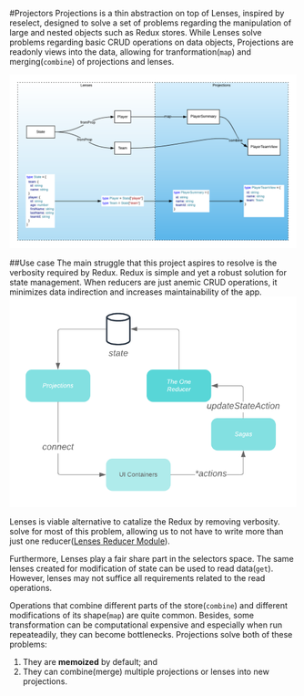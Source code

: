 #Projectors
Projections is a thin abstraction on top of Lenses, inspired by reselect, designed to solve a set of problems regarding the manipulation of large and nested objects such as Redux stores.
While Lenses solve problems regarding basic CRUD operations on data objects, Projections are readonly views into the data, allowing for tranformation(`map`) and merging(`combine`) of projections and lenses.

![Image of data transformation through Lenses and Projections](docs/lenses-example.png)

##Use case
The main struggle that this project aspires to resolve is the verbosity required by Redux. Redux is simple and yet a robust solution for state management. When reducers are just anemic  CRUD operations, it minimizes data indirection and increases maintainability of the app.
![A summarized version of the Redux data flow](docs/redux.png)

Lenses is viable alternative to catalize the Redux by removing verbosity. solve for most of this problem, allowing us to not have to write more than just one reducer([Lenses Reducer Module](https://example.com)). 

Furthermore, Lenses play a fair share part in the selectors space. The same lenses created for modification of state can be used to read data(`get`). However, lenses may not suffice all requirements related to the read operations. 

Operations that combine different parts of the store(`combine`) and different modifications of its shape(`map`) are quite common. Besides, some transformation can be computational expensive and especially when run repeateadily, they can become bottlenecks.
Projections solve both of these problems:
1) They are **memoized** by default; and
2) They can combine(merge) multiple projections or lenses into new projections.